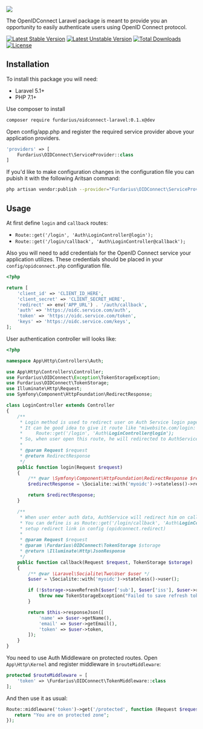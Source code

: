 ![](https://habrastorage.org/web/7c1/a19/e76/7c1a19e76cf54cb1adf2217a156b7310.png)

The OpenIDConnect Laravel package is meant to provide you an opportunity to easily authenticate users using OpenID Connect protocol.

[![Latest Stable Version](https://poser.pugx.org/furdarius/oidconnect-laravel/v/stable)](https://packagist.org/packages/furdarius/oidconnect-laravel)
[![Latest Unstable Version](https://poser.pugx.org/furdarius/oidconnect-laravel/v/unstable)](https://packagist.org/packages/furdarius/oidconnect-laravel)
[![Total Downloads](https://poser.pugx.org/furdarius/oidconnect-laravel/downloads)](https://packagist.org/packages/furdarius/oidconnect-laravel)
[![License](https://poser.pugx.org/furdarius/oidconnect-laravel/license)](https://packagist.org/packages/furdarius/oidconnect-laravel)

## Installation

To install this package you will need:
* Laravel 5.1+
* PHP 7.1+

Use composer to install
```bash
composer require furdarius/oidconnect-laravel:0.1.x@dev
```

Open config/app.php and register the required service provider above your application providers.
```php
'providers' => [
    Furdarius\OIDConnect\ServiceProvider::class
]
```

If you'd like to make configuration changes in the configuration file you can pubish it with the following Aritsan command:
```bash
php artisan vendor:publish --provider="Furdarius\OIDConnect\ServiceProvider"
```


## Usage

At first define `login` and `callback` routes:
* `Route::get('/login', 'Auth\LoginController@login');`
* `Route::get('/login/callback', 'Auth\LoginController@callback');`

Also you will need to add credentials for the OpenID Connect service your application utilizes.
These credentials should be placed in your `config/opidconnect.php` configuration file.

```php
<?php

return [
    'client_id' => 'CLIENT_ID_HERE',
    'client_secret' => 'CLIENT_SECRET_HERE',
    'redirect' => env('APP_URL') . '/auth/callback',
    'auth' => 'https://oidc.service.com/auth',
    'token' => 'https://oidc.service.com/token',
    'keys' => 'https://oidc.service.com/keys',
];
```

User authentication controller will looks like:

```php
<?php

namespace App\Http\Controllers\Auth;

use App\Http\Controllers\Controller;
use Furdarius\OIDConnect\Exception\TokenStorageException;
use Furdarius\OIDConnect\TokenStorage;
use Illuminate\Http\Request;
use Symfony\Component\HttpFoundation\RedirectResponse;

class LoginController extends Controller
{
    /**
     * Login method is used to redirect user on Auth Service login page.
     * It can be good idea to give it route like "miwebsite.com/login:
     *     Route::get('/login', 'Auth\LoginController@login');
     * So, when user open this route, he will redirected to AuthService and see login form.
     * 
     * @param Request $request
     * @return RedirectResponse
     */
    public function login(Request $request)
    {
        /** @var \Symfony\Component\HttpFoundation\RedirectResponse $redirectResponse */
        $redirectResponse = \Socialite::with('myoidc')->stateless()->redirect();

        return $redirectResponse;
    }

    /**
     * When user enter auth data, AuthService will redirect him on callback route.
     * You can define is as Route::get('/login/callback', 'Auth\LoginController@callback'); and then
     * setup redirect link in config (opidconnect.redirect)
     * 
     * @param Request $request
     * @param \Furdarius\OIDConnect\TokenStorage $storage
     * @return \Illuminate\Http\JsonResponse
     */
    public function callback(Request $request, TokenStorage $storage)
    {
        /** @var \Laravel\Socialite\Two\User $user */
        $user = \Socialite::with('myoidc')->stateless()->user();

        if (!$storage->saveRefresh($user['sub'], $user['iss'], $user->refreshToken)) {
            throw new TokenStorageException("Failed to save refresh token");
        }

        return $this->responseJson([
            'name' => $user->getName(),
            'email' => $user->getEmail(),
            'token' => $user->token,
        ]);
    }
}
```


You need to use Auth Middleware on protected routes.
Open `App\Http\Kernel` and register middleware in `$routeMiddleware`:
```php
protected $routeMiddleware = [
    'token' => \Furdarius\OIDConnect\TokenMiddleware::class
];
```

And then use it as usual:
```php
Route::middleware('token')->get('/protected', function (Request $request) {
   return "You are on protected zone";
});
```